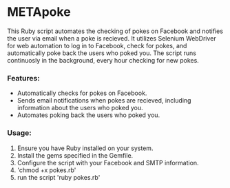 # METApoke
This Ruby script automates the checking of pokes on Facebook and notifies the user via email when a poke is recieved.
It utilizes Selenium WebDriver for web automation to log in to Facebook, check for pokes, and automatically poke back the users who poked you.
The script runs continuosly in the background, every hour checking for new pokes.

### Features:

- Automatically checks for pokes on Facebook.
- Sends email notifications when pokes are recieved, including information about the users who poked you.
- Automates poking back the users who poked you.

### Usage:

1. Ensure you have Ruby installed on your system.
2. Install the gems specified in the Gemfile.
3. Configure the script with your Facebook and SMTP information.
4. 'chmod +x pokes.rb'
5. run the script 'ruby pokes.rb'

